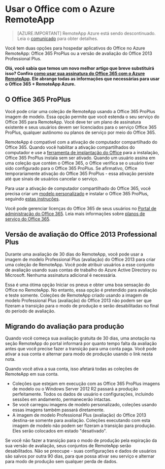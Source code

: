 
<properties
    pageTitle="Usar o Office com o Azure RemoteApp | Microsoft Azure" 
    description="Saiba como o Office e o Azure RemoteApp funcionam juntos"
    services="remoteapp"
    documentationCenter=""
    authors="lizap"
    manager="mbaldwin" />

<tags
    ms.service="remoteapp"
    ms.workload="compute"
    ms.tgt_pltfrm="na"
    ms.devlang="na"
    ms.topic="article"
    ms.date="08/15/2016"
    ms.author="elizapo" />

# <a name="using-office-with-azure-remoteapp"></a>Usar o Office com o Azure RemoteApp

> [AZURE.IMPORTANT]
> RemoteApp Azure está sendo descontinuado. Leia o [comunicado](https://go.microsoft.com/fwlink/?linkid=821148) para obter detalhes.

Você tem duas opções para hospedar aplicativos do Office no Azure RemoteApp: Office 365 ProPlus ou a versão de avaliação do Office 2013 Professional Plus.

**Olá, você sabia que temos um novo melhor artigo que breve substituirá isso? Confira [como usar sua assinatura do Office 365 com o Azure RemoteApp](remoteapp-officesubscription.md). Ele abrange todas as informações que necessárias para usar o Office 365 + RemoteApp Azure.**

## <a name="office-365-proplus"></a>O Office 365 ProPlus
Você pode criar uma coleção de RemoteApp usando a Office 365 ProPlus imagem de modelo. Essa opção permite que você estenda o seu serviço do Office 365 para RemoteApp. Você deve ter um plano de assinatura existente e seus usuários devem ser licenciados para o serviço Office 365 ProPlus, qualquer autônomo ou planos de serviço por meio do Office 365.

RemoteApp é compatível com a ativação de computador compartilhado do Office 365. Quando você habilitar a ativação compartilhados do computador e use a [ferramenta de implantação do Office](http://www.microsoft.com/download/details.aspx?id=36778) para a instalação, Office 365 ProPlus instala sem ser ativado. Quando um usuário assina em uma coleção que contém o Office 365, o Office verifica se o usuário tiver sido configurado para o Office 365 ProPlus. Se afirmativo, Office temporariamente ativação do Office 365 ProPlus - essa ativação persiste até que sinais de usuários cancelar o serviço.

Para usar a ativação de computador compartilhado do Office 365, você precisa criar um [modelo personalizado](remoteapp-create-custom-image.md) e instalar o Office 365 ProPlus, seguindo [estas instruções](https://technet.microsoft.com/library/dn782858.aspx).

Você pode gerenciar licenças do Office 365 de seus usuários no [Portal de administração do Office 365](https://portal.office365.com/). Leia mais informações sobre [planos de serviço do Office 365](http://technet.microsoft.com/library/office-365-plan-options.aspx).  


## <a name="office-2013-professional-plus-trial"></a>Versão de avaliação do Office 2013 Professional Plus
Durante uma avaliação de 30 dias do RemoteApp, você pode usar a imagem de modelo Professional Plus (avaliação) do Office 2013 para criar uma coleção de RemoteApp. Você pode atribuir usuários a esse conjunto de avaliação usando suas contas de trabalho do Azure Active Directory ou Microsoft. Nenhuma assinatura adicional é necessária.

Essa é uma ótima opção Iniciar os pneus e obter uma boa sensação do Office no RemoteApp. No entanto, essa opção é pretendido para avaliação e teste somente. Coleções de RemoteApp criado usando a imagem de modelo Professional Plus (avaliação) do Office 2013 não podem ser que fizeram a transição para o modo de produção e serão desabilitadas no final do período de avaliação.

## <a name="switching-from-trial-to-production"></a>Migrando do avaliação para produção
Quando você começa sua avaliação gratuita de 30 dias, uma anotação na seção RemoteApp do portal informará por quanto tempo falta da avaliação antes que você precise fazer a transição para uma conta paga. Você pode ativar a sua conta e alternar para modo de produção usando o link nesta nota.

Quando você ativa a sua conta, isso afetará todas as coleções de RemoteApp em sua conta.

- Coleções que estejam em execução com as Office 365 ProPlus imagens de modelo ou o Windows Server 2012 R2 passará a produção perfeitamente. Todos os dados de usuário e configurações, incluindo sessões em andamento, permanecerão intactas.
- Se você carregou imagens de modelo personalizado, coleções usando essas imagens também passará diretamente.
- A imagem de modelo Professional Plus (avaliação) do Office 2013 destina-se somente para avaliação. Coleções executando com esta imagem de modelo não podem ser fizeram a transição para produção. Eles serão colocados em estado "desativado".


Se você não fazer a transição para o modo de produção pela expiração da sua versão de avaliação, seus conjuntos de RemoteApp serão desabilitados. Não se preocupe - suas configurações e dados de usuários são salvos por outra 90 dias, para que possa ativar seu serviço e alternar para modo de produção sem qualquer perda de dados.
